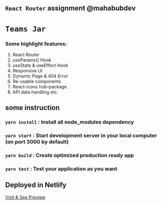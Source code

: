 ## `React Router` assignment @mahabubdev
# `Teams Jar`
### Some highlight features:
1. React Router
2. useParams() Hook
3. useState & useEffect Hook
4. Responsive UI
5. Dynamic Page & 404 Error
6. Re-usable components
7. React-icons hub-package
8. API data handling etc.

## some instruction
### `yarn install`  : Install all node_modules dependency
### `yarn start`    : Start development server in your local computer (on port 3000 by default)
### `yarn build`    : Create optimized production ready app
### `yarn test`     : Test your application as you want

## Deployed in Netlify
<a href="#" target="_blank">Visit & See Preview</a>